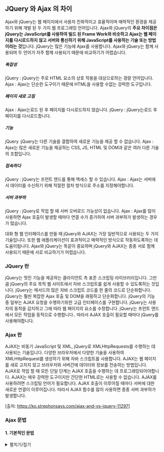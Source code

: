 

## JQuery 와 Ajax 의 차이

Ajax와 jQuery는 웹 페이지에서 사용자 친화적이고 효율적이며 매력적인 환경을 제공하기 위해 개발 된 두 가지 웹 프로그래밍 언어입니다.
Ajax와 jQuery의 **주요 차이점은 jQuery는 JavaScript를 사용하여 빌드 된 Frame Work와 비슷하고 Ajax는 웹 페이지를 다시로드하지 않고 
서버와 통신하기 위해 JavaScript를 사용하는 기술 또는 방법이라는 것**입니다. jQuery는 많은 기능에 Ajax를 사용합니다. Ajax와 jQuery는 
함께 사용되며 두 언어가 자주 함께 사용되기 때문에 비교하기가 어렵습니다.

##### 복잡성
jQuery : jQuery는 주로 HTML 요소의 상호 작용을 대상으로하는 경량 언어입니다.
Ajax : Ajax는 단순한 도구이기 때문에 HTML을 사용할 수없는 강력한 도구입니다.

##### 페이지 새로 고침
Ajax : Ajax는로드 된 후 페이지를 다시로드하지 않습니다.
jQuery : jQuery는로드 후 페이지를 다시로드합니다.

##### 기능
jQuery :jQuery는 다른 기술을 결합하여 새로운 기능을 제공 할 수 없습니다.
Ajax : Ajax는 많은 새로운 기능을 제공하는 CSS, JS, HTML 및 DOM과 같은 여러 다른 기술의 조합입니다.

##### 접속하다
jQuery : jQuery는 프런트 엔드를 통해 액세스 할 수 있습니다.
Ajax : Ajax는 서버에서 데이터를 수신하기 위해 적절한 절차 방식으로 주소를 지정해야합니다.

##### 서버 과부하
jQuery : jQuery로 작업 할 때 서버 오버로드 가능성이 없습니다.
Ajax : Ajax를 많이 사용하면 Ajax 호출이 발생할 때마다 연결 수가 증가하여 서버 과부하가 발생하는 경우가 많습니다.

대화 형 웹 인터페이스를 만들 때 jQuery와 AJAX는 가장 일반적으로 사용되는 두 가지 기술입니다. 또한 웹 애플리케이션이 효과적이고 매력적인 방식으로 작동하도록하는 데 도움이됩니다. 
Ajax와 jQuery는 똑같이 중요하며 jQuery와 AJAX는 종종 서로 함께 사용되기 때문에 서로 비교하기가 어렵습니다.


### JQuery 란
jQuery는 멋진 기능을 제공하는 클라이언트 측 표준 스크립팅 라이브러리입니다. 그만큼 jQuery의 주요 목적 웹 사이트에서 자바 스크립트를 쉽게 사용할 수 있도록하는 것입니다. 
jQuery는 메서드의 많은 자바 스크립트 코드를 한 줄의 코드로 단순화합니다. jQuery는 훨씬 복잡한 Ajax 호출 및 DOM을 래핑하고 단순화합니다. jQuery의 기능 중 일부는 AJAX 요청을 수행하기위한 고급 인터페이스를 구현합니다. 
jQuery는 사용자의 동작을 감지하고 그에 따라 웹 페이지의 요소를 수정합니다. jQuery는 프런트 엔드에서 모든 작업을 동적으로 수행합니다.. 따라서 AJAX 호출이 필요할 때마다 jQuery를 사용해야합니다.


### Ajax 란
AJAX는 비동기 JavaScript 및 XML, jQuery로 XMLHttpRequests를 수행하는 데 사용되는 기술입니다. 다양한 브라우저에서 다양한 기술을 사용하여 XMLHttpRequest를 생성하기 위해 자바 스크립트를 사용합니다. 
AJAX는 웹 페이지를 새로 고치지 않고 브라우저와 서버간에 데이터와 정보를 전송하는 방법입니다. AJAX로 작업 할 때 모든 단일 단계는 AJAX 호출을 수행하는 데 프로그래밍되어야합니다. 
AJAX는 매우 강력한 도구이지만 간단한 HTML로는 사용할 수 없습니다.
AJAX를 사용하려면 스크립팅 언어가 필요합니다. AJAX 호출이 이루어질 때마다 서버에 대한 새로운 연결이 이루어집니다. 따라서 AJAX 함수를 많이 사용하면 종종 서버 과부하가 발생합니다.


[출처: https://ko.strephonsays.com/ajax-and-vs-jquery-11297]



### Ajax 문법
#### 1. 기본적인 문법
<details>
  <summary>펼치기/접기</summary>
  ```
//다른 파일을 현재 파일에 구동하는 방식 jQuery
//여기선 dictionary를 구현 
$(document).ready(function() {
  $('#load').click(function() {
    $('#dictionary').load("load.html");
    return false;
  });
});
//jQuery와 AJAX 사용 
/*약식*/
//get함수
$.get ( URL , DATA , CALLBACK);
//post함수
$.post ( URL , DATA , CALLBACK);
/*전체*/ 
$(webDocument).ready(function(){
    $('#데이터 요청한 선택자').Event(function(){
        $.ajax({
            url:'요청.URL',
            type:'요청 Method',
            dataType:'요청 dataType',
            success: function(서버로 부터 응답 받은 data){ //콜백 함수
                $('#데이터 넣을 선택자').empty(); //비워주기
                $.each($(서버로 부터 응답 받은 data).find('entry'), function(){
                var $entry=$(this);
                var html ='<div class="entry">';
                    html +='<h3 class="term">'+ $entry.attr('term'); +'</h3>';
                    html +='<div class="part">'+ $entry.attr('part'); +'</div>';
                    html +='<div class="definition">'+  $entry.text()+'</div>';
                    html +='</div>';
                    $('#데이터 넣을 선택자').append(html);
                }); //end each
            }//end
        });//end ajax
        return false;
    });
});
//getJSON 구현
//약식
$.getJSON( URL , DATA , CALLBACK);
/*

*설명:*
첫번째 매개 변수 URL로는 요청을 보낼 URL주소를 입력하게되며, 
두번째 매개 변수 DATA로는 클라이언트의 요청을 통해 서버로 부터 받은 DATA를  
세번째 매개변수로는 통신 성공시 구현하게될 콜백 함수를 정의해 주게 된다.

콜백 함수란 그럼 무엇인가?
-callback()는 클라이언트가 서버에 동작을 요청하고 클라이언트가 그 결과를 받을 때 호출되는 함수! 
-즉 다시 말하자면 AJAX 요청이 완료된 후에 호출될 함수의 이름을 지정하는 것

*/
//dictionary.js 구현
$(document).ready(function() {
    $('#json').click(function() {
        $.getJSON('json.json',function(data){ 
            $('#dictionary').empty();
            $.each(data,function(index,entry){
                var html ='<div class="entry">';
                html +='<h3 class="term">'+entry.term +'</h3>';
                html +='<div class="part">'+entry.part +'</div>';
                html +='<div class="definition">'+ entry.definition+'</div>';
                html +='</div>';
                $('#dictionary').append(html);
            });// end each
        });// end json
        return false;
    });// end click
});
//JAVASCRIPT 방식
test.html
<span id="selectorForOutput"></span></p>
<input type="button"/>
<script>
document.querySelector('데이터 입력 선택자').addEventListener('event').function(event){
    var xhr=new XMLHttpRequest();
    xhr.open('방식(GET/POST)','요청 URL');
    xhr.onreadystatechange=function(){
    //통신 완료 && 통신 성공 
        if(xhr.readyState===4 && xhr.status===200){
            document.querySelector('데이터 출력 선택자').innerHTML=xhr.responseText;
        }
    }
    xhr.send();
});
</script>
//참고 http://www.nextree.co.kr/p11205/
```
  
  </details>

